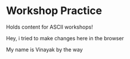 # Workshop Practice

Holds content for ASCII workshops!

Hey, i tried to make changes here in the browser

My name is Vinayak by the way
